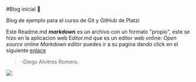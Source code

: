 #Blog inicial  🔰

Blog de ejemplo para el curso de Git y GitHub de Platzi

Este Readme.md ***markdown*** es un archivo con un formato "propio", este se hizo en la aplicacion web Editor.md que es un editor web online: *Open source online Markdown editor* puedes ir a su pagina dando click en el siguiente [enlace](https://pandao.github.io/editor.md/en.html "Ir al editor web online") 



>-Diego Alvitres Romero.

[![](https://i.pinimg.com/236x/b4/cd/42/b4cd42ea1f72ead8d677b3b6f5a9f319--festival.jpg)](https://i.pinimg.com/236x/b4/cd/42/b4cd42ea1f72ead8d677b3b6f5a9f319--festival.jpg)
